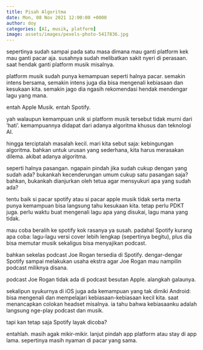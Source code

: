 ```yaml
---
title: Pisah Algoritma
date: Mon, 08 Nov 2021 12:00:00 +0000
author: doy
categories: [AI, musik, platform]
image: assets/images/pexels-photo-5417836.jpg
---
```


sepertinya sudah sampai pada satu masa dimana mau ganti platform kek mau ganti pacar aja. susahnya sudah melibatkan sakit nyeri di perasaan. saat hendak ganti platform musik misalnya.

platform musik sudah punya kemampuan seperti halnya pacar. semakin intens bersama, semakin intens juga dia bisa mengenali kebiasaan dan kesukaan kita. semakin jago dia ngasih rekomendasi hendak mendengar lagu yang mana.

entah Apple Musik. entah Spotify.

yah walaupun kemampuan unik si platform musik tersebut tidak murni dari ‘hati’. kemampuannya didapat dari adanya algoritma khusus dan teknologi AI.

hingga terciptalah masalah kecil. mari kita sebut saja: kebingungan algoritma. bahkan untuk urusan yang sederhana, kita harus merasakan dilema. akibat adanya algoritma.

seperti halnya pasangan. ngapain pindah jika sudah cukup dengan yang sudah ada? bukankah kecenderungan umum cukup satu pasangan saja? bahkan, bukankah dianjurkan oleh tetua agar mensyukuri apa yang sudah ada?

tentu baik si pacar spotify atau si pacar apple musik tidak serta merta punya kemampuan bisa langsung tahu kesukaan kita. tetap perlu PDKT juga. perlu waktu buat mengenali lagu apa yang disukai, lagu mana yang tidak.

mau coba beralih ke spotify kok rasanya ya susah. padahal Spotify kurang apa coba: lagu-lagu versi cover lebih lengkap (sepertinya begitu), plus dia bisa memutar musik sekaligus bisa menyajikan podcast.

bahkan sekelas podcast Joe Rogan tersedia di Spotify. dengar-dengar Spotify sampai melakukan usaha ekstra agar Joe Rogan mau nampilin podcast miliknya disana. 

podcast Joe Rogan tidak ada di podcast besutan Apple. alangkah galaunya.

sekalipun syukurnya di iOS juga ada kemampuan yang tak dimiki Android: bisa mengenali dan mempelajari kebiasaan-kebiasaan kecil kita. saat menancapkan colokan headset misalnya. ia tahu bahwa kebiasaanku adalah langsung nge-play podcast dan musik.

tapi kan tetap saja Spotify layak dicoba?

entahlah. masih agak mikir-mikir. lanjut pindah app platform atau stay di app lama. sepertinya masih nyaman di pacar yang sama.
